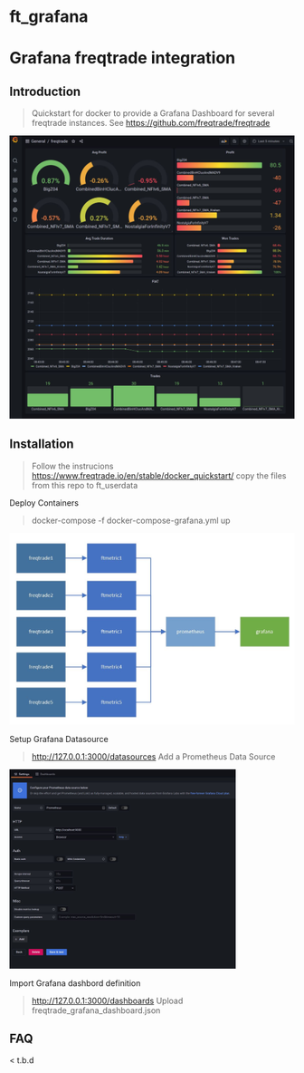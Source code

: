 # ft_grafana
# Grafana freqtrade integration

## Introduction

> Quickstart for docker to provide a Grafana Dashboard for several freqtrade instances.
> See https://github.com/freqtrade/freqtrade

<p align="left">
  <img src="doc/dashboard.JPG" width="700" title="Container Setup">
</p>

## Installation

> Follow the instrucions https://www.freqtrade.io/en/stable/docker_quickstart/ copy the files from this repo to ft_userdata

Deploy Containers
> docker-compose -f docker-compose-grafana.yml up
 
<p align="left">
  <img src="doc/containers.JPG" width="700" title="Container Setup">
</p>

Setup Grafana Datasource
> http://127.0.0.1:3000/datasources
> Add a Prometheus Data Source
<p align="left">
  <img src="doc/grafana_ds_create_2.JPG" width="400" title="Container Setup">
</p>

Import Grafana dashbord definition
> http://127.0.0.1:3000/dashboards
> Upload freqtrade_grafana_dashboard.json

## FAQ
< t.b.d
